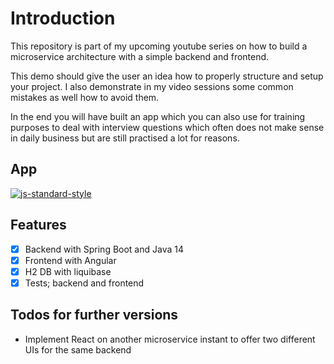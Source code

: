 # Introduction

This repository is part of my upcoming youtube series on how to build a microservice architecture with a simple backend and frontend.

This demo should give the user an idea how to properly structure and setup your project. I also demonstrate in my video sessions some common mistakes as well how to avoid them.

In the end you will have built an app which you can also use for training purposes to deal with interview questions which often does not make sense in daily business but are still practised a lot for reasons. 
## App 

[![js-standard-style](https://img.shields.io/badge/code%20style-standard-brightgreen.svg?style=flat)]()

## Features

 * [x] Backend with Spring Boot and Java 14
 * [x] Frontend with Angular
 * [x] H2 DB with liquibase
 * [x] Tests; backend and frontend
 
## Todos for further versions

 - Implement React on another microservice instant to offer two different UIs for the same backend
